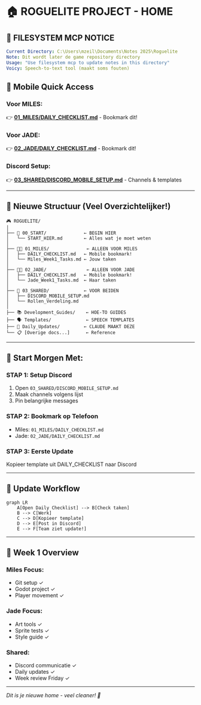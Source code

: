 # 🏠 ROGUELITE PROJECT - HOME

## 📢 FILESYSTEM MCP NOTICE
```yaml
Current Directory: C:\Users\mzeil\Documents\Notes 2025\Roguelite
Note: Dit wordt later de game repository directory
Usage: "Use filesystem mcp to update notes in this directory"
Voicy: Speech-to-text tool (maakt soms fouten)
```

## 📱 Mobile Quick Access

### Voor MILES:
👉 **[01_MILES/DAILY_CHECKLIST.md](01_MILES/DAILY_CHECKLIST.md)** - Bookmark dit!

### Voor JADE:  
👉 **[02_JADE/DAILY_CHECKLIST.md](02_JADE/DAILY_CHECKLIST.md)** - Bookmark dit!

### Discord Setup:
👉 **[03_SHARED/DISCORD_MOBILE_SETUP.md](03_SHARED/DISCORD_MOBILE_SETUP.md)** - Channels & templates

---

## 📁 Nieuwe Structuur (Veel Overzichtelijker!)

```
🎮 ROGUELITE/
│
├── 📌 00_START/              ← BEGIN HIER
│   └── START_HIER.md        ← Alles wat je moet weten
│
├── 👨‍💻 01_MILES/              ← ALLEEN VOOR MILES
│   ├── DAILY_CHECKLIST.md   ← Mobile bookmark!
│   └── Miles_Week1_Tasks.md ← Jouw taken
│
├── 👩‍🎨 02_JADE/               ← ALLEEN VOOR JADE
│   ├── DAILY_CHECKLIST.md   ← Mobile bookmark!
│   └── Jade_Week1_Tasks.md  ← Haar taken
│
├── 🤝 03_SHARED/             ← VOOR BEIDEN
│   ├── DISCORD_MOBILE_SETUP.md
│   └── Rollen_Verdeling.md
│
├── 📚 Development_Guides/    ← HOE-TO GUIDES
├── 🗣️ Templates/             ← SPEECH TEMPLATES
├── 📝 Daily_Updates/         ← CLAUDE MAAKT DEZE
└── 📋 [Overige docs...]      ← Reference
```

---

## 🚀 Start Morgen Met:

### STAP 1: Setup Discord
1. Open `03_SHARED/DISCORD_MOBILE_SETUP.md`
2. Maak channels volgens lijst
3. Pin belangrijke messages

### STAP 2: Bookmark op Telefoon
- Miles: `01_MILES/DAILY_CHECKLIST.md`
- Jade: `02_JADE/DAILY_CHECKLIST.md`

### STAP 3: Eerste Update
Kopieer template uit DAILY_CHECKLIST naar Discord

---

## 💬 Update Workflow

```mermaid
graph LR
    A[Open Daily Checklist] --> B[Check taken]
    B --> C[Werk]
    C --> D[Kopieer template]
    D --> E[Post in Discord]
    E --> F[Team ziet update!]
```

---

## 🎯 Week 1 Overview

### Miles Focus:
- Git setup ✓
- Godot project ✓
- Player movement ✓

### Jade Focus:
- Art tools ✓
- Sprite tests ✓
- Style guide ✓

### Shared:
- Discord communicatie ✓
- Daily updates ✓
- Week review Friday ✓

---

*Dit is je nieuwe home - veel cleaner! 🎉*